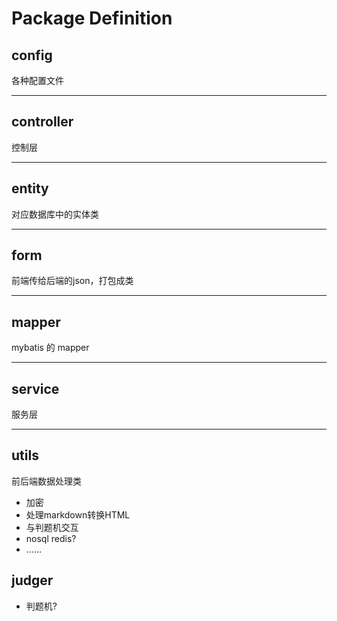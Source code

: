 # Package Definition

## config
各种配置文件

---
## controller
控制层

---
## entity
对应数据库中的实体类

---
## form
前端传给后端的json，打包成类

---
## mapper
mybatis 的 mapper

---
## service
服务层

---
## utils
前后端数据处理类

- 加密
- 处理markdown转换HTML
- 与判题机交互
- nosql redis? 
- ......

## judger

- 判题机?
